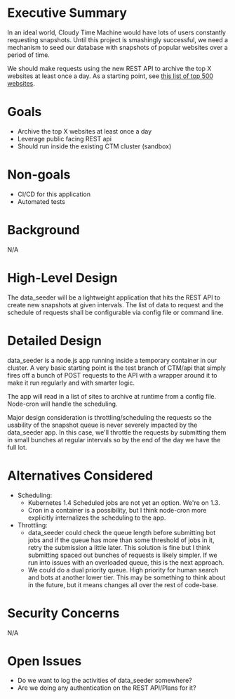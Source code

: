 # Executive Summary

In an ideal world, Cloudy Time Machine would have lots of users constantly requesting snapshots. Until this project is smashingly successful, we need a mechanism to seed our database with snapshots of popular websites over a period of time.

We should make requests using the new REST API to archive the top X websites at least once a day. As a starting point, see [this list of top 500 websites](https://moz.com/top500/domains/csv).

# Goals
* Archive the top X websites at least once a day
* Leverage public facing REST api
* Should run inside the existing CTM cluster (sandbox)

# Non-goals
* CI/CD for this application
* Automated tests

# Background
N/A

# High-Level Design
The data_seeder will be a lightweight application that hits the REST API to create new snapshots at given intervals. The list of data to request and the schedule of requests shall be configurable via config file or command line.

# Detailed Design
data_seeder is a node.js app running inside a temporary container in our cluster. A very basic starting point is the test branch of CTM/api that simply fires off a bunch of POST requests to the API with a wrapper around it to make it run regularly and with smarter logic.

The app will read in a list of sites to archive at runtime from a config file. Node-cron will handle the scheduling.

Major design consideration is throttling/scheduling the requests so the usability of the snapshot queue is never severely impacted by the data_seeder app. In this case, we'll throttle the requests by submitting them in small bunches at regular intervals so by the end of the day we have the full lot.

# Alternatives Considered
* Scheduling:
  - Kubernetes 1.4 Scheduled jobs are not yet an option. We're on 1.3.
  - Cron in a container is a possibility, but I think node-cron more explicitly internalizes the scheduling to the app.
* Throttling:
  - data_seeder could check the queue length before submitting bot jobs and if the queue has more than some threshold of jobs in it, retry the submission a little later. This solution is fine but I think submitting spaced out bunches of requests is likely simpler. If we run into issues with an overloaded queue, this is the next approach.
  - We could do a dual priority queue. High priority for human search and bots at another lower tier. This may be something to think about in the future, but it means changes all over the rest of code-base.

# Security Concerns
N/A

# Open Issues
* Do we want to log the activities of data_seeder somewhere?
* Are we doing any authentication on the REST API/Plans for it?
